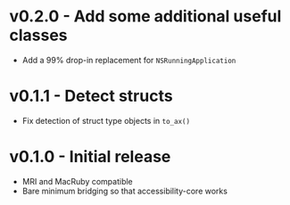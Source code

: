 # v0.2.0 - Add some additional useful classes

 * Add a 99% drop-in replacement for `NSRunningApplication`

# v0.1.1 - Detect structs

 * Fix detection of struct type objects in `to_ax()`

# v0.1.0 - Initial release

 * MRI and MacRuby compatible
 * Bare minimum bridging so that accessibility-core works


